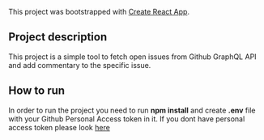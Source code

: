 This project was bootstrapped with [Create React App](https://github.com/facebook/create-react-app).

## Project description

This project is a simple tool to fetch open issues from Github GraphQL API and add commentary to the specific issue.


## How to run

In order to run the project you need to run **npm install**  and create **.env**  file with your Github Personal Access token in it. If you dont have personal access token please look [here](https://help.github.com/en/articles/creating-a-personal-access-token-for-the-command-line)



